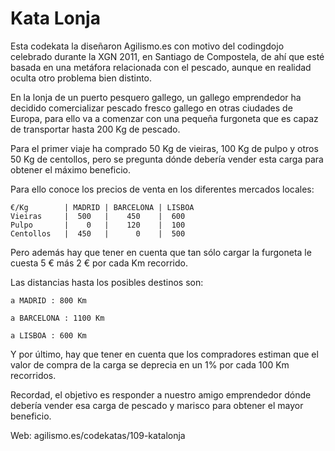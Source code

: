 # Kata Lonja

Esta codekata la diseñaron Agilismo.es con motivo del codingdojo celebrado durante la XGN 2011, en Santiago de Compostela, de ahí que esté basada en una metáfora relacionada con el pescado, aunque en realidad oculta otro problema bien distinto.

En la lonja de un puerto pesquero gallego, un gallego emprendedor ha decidido comercializar pescado fresco gallego en otras ciudades de Europa, para ello va a comenzar con una pequeña furgoneta que es capaz de transportar hasta 200 Kg de pescado.

Para el primer viaje ha comprado 50 Kg de vieiras, 100 Kg de pulpo y otros 50 Kg de centollos, pero se pregunta dónde debería vender esta carga para obtener el máximo beneficio.

Para ello conoce los precios de venta en los diferentes mercados locales:
```
€/Kg        | MADRID | BARCELONA | LISBOA
Vieiras     |  500   |    450    |  600
Pulpo       |    0   |    120    |  100
Centollos   |  450   |      0    |  500
```
Pero además hay que tener en cuenta que tan sólo cargar la furgoneta le cuesta 5 € más 2 € por cada Km recorrido.

Las distancias hasta los posibles destinos son:

    a MADRID : 800 Km

    a BARCELONA : 1100 Km

    a LISBOA : 600 Km

Y por último, hay que tener en cuenta que los compradores estiman que el valor de compra de la carga se deprecia en un 1% por cada 100 Km recorridos.

Recordad, el objetivo es responder a nuestro amigo emprendedor dónde debería vender esa carga de pescado y marisco para obtener el mayor beneficio.

Web: agilismo.es/codekatas/109-katalonja
